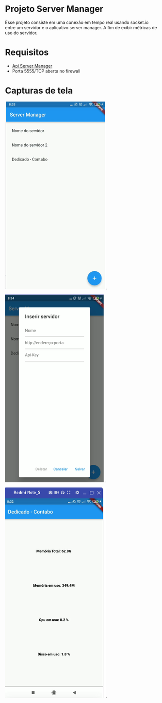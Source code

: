 # Projeto Server Manager

Esse projeto consiste em uma conexão em tempo real usando socket.io entre um servidor e o aplicativo server manager. A fim de exibir métricas de uso do servidor.

# Requisitos

 * [Api Server Manager](https://github.com/brutalzinn/back-server-manager)
 * Porta 5555/TCP aberta no firewall
  
# Capturas de tela

![Lista de servidores](markdown/captura_1.png "Lista de servidores cadastrados").


![Lista de servidores](markdown/captura_2.png "Lista de servidores cadastrados").


![Lista de servidores](markdown/captura_3.png "Lista de servidores cadastrados").


